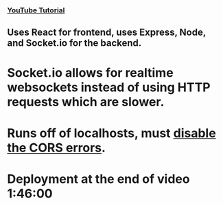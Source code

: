 ### [YouTube Tutorial](https://www.youtube.com/watch?v=ZwFA3YMfkoc)

## Uses React for frontend, uses Express, Node, and Socket.io for the backend.

# Socket.io allows for realtime websockets instead of using HTTP requests which are slower.

# Runs off of localhosts, must [disable the CORS errors](https://www.youtube.com/watch?v=3yACsnV30N8&ab_channel=VictorAJ).

# Deployment at the end of video 1:46:00

